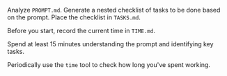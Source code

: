 Analyze `PROMPT.md`. Generate a nested checklist of tasks to be done based on the prompt. Place the checklist in `TASKS.md`.

Before you start, record the current time in `TIME.md`.

Spend at least 15 minutes understanding the prompt and identifying key tasks.

Periodically use the `time` tool to check how long you've spent working.
